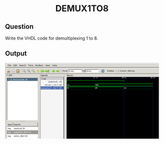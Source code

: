 <div align = 'Center'>
<h1> DEMUX1TO8 </h1>
</div>

## Question
Write the VHDL code for demultiplexing 1 to 8.

## Output
![demux1to8_tb](/demux-1to8/1To8Demux.png)